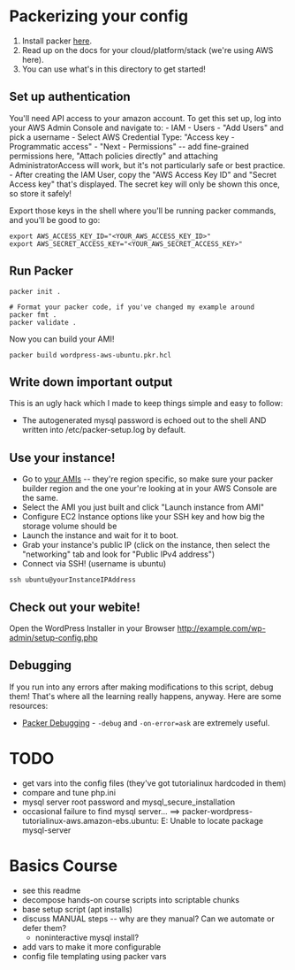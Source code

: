 # Packerizing your config

1. Install packer [here](https://www.packer.io/downloads).
2. Read up on the docs for your cloud/platform/stack (we're using AWS here).
3. You can use what's in this directory to get started!

## Set up authentication
You'll need API access to your amazon account. To get this set up, log into your AWS Admin Console and navigate to:
	- IAM
	- Users
	- "Add Users" and pick a username
	- Select AWS Credential Type: "Access key - Programmatic access"
	- "Next - Permissions" -- add fine-grained permissions here, "Attach policies directly" and attaching AdministratorAccess will work, but it's not particularly safe or best practice.
	- After creating the IAM User, copy the "AWS Access Key ID" and "Secret Access key" that's displayed. The secret key will only be shown this once, so store it safely!

Export those keys in the shell where you'll be running packer commands, and you'll be good to go:

```
export AWS_ACCESS_KEY_ID="<YOUR_AWS_ACCESS_KEY_ID>"
export AWS_SECRET_ACCESS_KEY="<YOUR_AWS_SECRET_ACCESS_KEY>"
```


## Run Packer

```
packer init .

# Format your packer code, if you've changed my example around
packer fmt .
packer validate .
```

Now you can build your AMI!

```
packer build wordpress-aws-ubuntu.pkr.hcl
```

## Write down important output
This is an ugly hack which I made to keep things simple and easy to follow:

- The autogenerated mysql password is echoed out to the shell AND written into /etc/packer-setup.log by default.


## Use your instance!
- Go to [your AMIs](https://us-west-2.console.aws.amazon.com/ec2/v2/home?region=us-west-2#Images:visibility=owned-by-me;v=3;sort=name) -- they're region specific, so make sure your packer builder region and the one your're looking at in your AWS Console are the same.
- Select the AMI you just built and click "Launch instance from AMI"
- Configure EC2 Instance options like your SSH key and how big the storage volume should be
- Launch the instance and wait for it to boot.
- Grab your instance's public IP (click on the instance, then select the "networking" tab and look for "Public IPv4 address")
- Connect via SSH! (username is ubuntu)

`ssh ubuntu@yourInstanceIPAddress`


## Check out your webite!
Open the WordPress Installer in your Browser
http://example.com/wp-admin/setup-config.php


## Debugging
If you run into any errors after making modifications to this script, debug them! That's where all the learning really happens, anyway. Here are some resources:

- [Packer Debugging](https://www.packer.io/docs/debugging) - `-debug` and `-on-error=ask` are extremely useful.


# TODO
- get vars into the config files (they've got tutorialinux hardcoded in them)
- compare and tune php.ini
- mysql server root password and mysql_secure_installation
- occasional failure to find mysql server...
	==> packer-wordpress-tutorialinux-aws.amazon-ebs.ubuntu: E: Unable to locate package mysql-server


# Basics Course
- see this readme
- decompose hands-on course scripts into scriptable chunks
- base setup script (apt installs)
- discuss MANUAL steps -- why are they manual? Can we automate or defer them?
	- noninteractive mysql install?
- add vars to make it more configurable
- config file templating using packer vars


